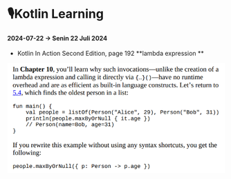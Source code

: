 # 🎙️Kotlin Learning 



#### 2024-07-22 -> Senin 22 Juli 2024 

* Kotlin In Action Second Edition, page 192 **lambda expression **

![](assets/gUN01TNV2KJPJPWMkDB031RVYQ4WVRBVyfdJ5ENy44g=.blob)

